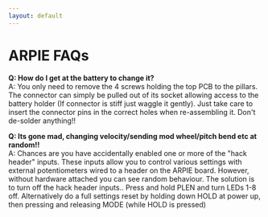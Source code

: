 ```yaml
---
layout: default
---
```


# ARPIE FAQs

**Q: How do I get at the battery to change it?**<br>
A: You only need to remove the 4 screws holding the top PCB to the pillars. The connector can simply be pulled out of its socket allowing access to the battery holder (If connector is stiff just waggle it gently). Just take care to insert the connector pins in the correct holes when re-assembling it. Don't de-solder anything!!

**Q: Its gone mad, changing velocity/sending mod wheel/pitch bend etc at random!!**<br>
A: Chances are you have accidentally enabled one or more of the "hack header" inputs. These inputs allow you to control various settings with external potentiometers wired to a header on the ARPIE board. However, without hardware attached you can see random behaviour. The solution is to turn off the hack header inputs.. Press and hold PLEN and turn LEDs 1-8 off. Alternatively do a full settings reset by holding down HOLD at power up, then pressing and releasing MODE (while HOLD is pressed)
